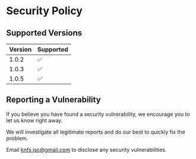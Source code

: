 # Security Policy

## Supported Versions

| Version | Supported          |
| ------- | ------------------ |
| 1.0.2   | :white_check_mark: |
| 1.0.3   | :white_check_mark: |
| 1.0.5   | :white_check_mark: |


## Reporting a Vulnerability

If you believe you have found a security vulnerability, we encourage you to let us know right away.

We will investigate all legitimate reports and do our best to quickly fix the problem.

Email knfs.jsc@gmail.com to disclose any security vulnerabilities.
